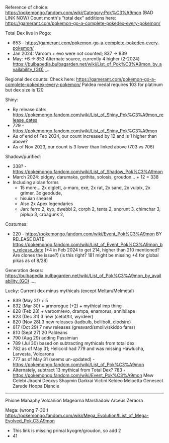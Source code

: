 Reference of choice:
https://pokemongo.fandom.com/wiki/Category:Pok%C3%A9mon  (BAD LINK NOW)
Count month's "total dex" additions here: https://gamerant.com/pokemon-go-a-complete-pokedex-every-pokemon/

Total Dex live in Pogo:
- 853 - https://gamerant.com/pokemon-go-a-complete-pokedex-every-pokemon/
- Jan 2024: Varoom + evo were not counted; 837 -> 839
- May: +6 -> 853
Alternate source, currently 4 higher (2-2024)
https://bulbapedia.bulbagarden.net/wiki/List_of_Pok%C3%A9mon_by_availability_(GO)   _..

Regional dex counts: Check here:
https://gamerant.com/pokemon-go-a-complete-pokedex-every-pokemon/
Paldea medal requires 103 for platinum but dex size is 120

Shiny:
- By release date: https://pokemongo.fandom.com/wiki/List_of_Shiny_Pok%C3%A9mon_release_dates
- 729 - https://pokemongo.fandom.com/wiki/List_of_Shiny_Pok%C3%A9mon
- As of end of Feb 2024, our count increased by 12 and is 1 higher than above?
- As of Nov 2023, our count is 3 lower than linked above (703 vs 706)


Shadow/purified:
- 338? - https://pokemongo.fandom.com/wiki/List_of_Shadow_Pok%C3%A9mon
- March 2024: pidgey, darumaka, gothita, solosis, groudon... + 12 = 338
- Including alolan forms
  - 15 more...
    2x diglett, a-maro, exe, 2x rat, 2x sand, 2x vulpix, 2x grimer, 3x geodude,
  - hisuian sneasel
  - Also 2x Apex legendaries
  - Jan: ferro 2, kyo, dwebbl 2, corph 2, tenta 2, snorunt 3, chimchar 3, piplup 3, croagunk 2, 

Costumes:
- 220 - https://pokemongo.fandom.com/wiki/Event_Pok%C3%A9mon
 BY RELEASE DATE https://pokemongo.fandom.com/wiki/List_of_Event_Pok%C3%A9mon_by_release_date
(+4 in Feb 2024 to get 214, higher than 210 mentioned? Are clones the issue?)
(is this right? 181 might be missing +4 for global pikas as of 8/28)

Generation dexes:
https://bulbapedia.bulbagarden.net/wiki/List_of_Pok%C3%A9mon_by_availability_(GO) ..._

Lucky: Current dex minus mythicals (except Meltan/Melmetal)
- 839 (May 31) + 5
- 832 (Mar 30) + armorogue (+2) + mythical imp thing
- 828 (Feb 28) + varoom/evo, drampa, enamorus, annihilape
- 823 (Dec 31) 3 new (cetot/tit, wyrdeer)
- 820 (Nov 28) 3 new releases (tadbulb, bellibolt, clodsire)
- 817 (Oct 29) 7 new releases (greavard/smoliv/skiddo fams)
- 810 (Sept 27) 20 Paldeans
- 790 (Aug 29) adding Passimian
- 789 (Jul 30) based on subtracting mythicals from total dex
- 782 as of May 31; Helicoid had 779 and was missing Hawlucha, Larvesta, Volcarona
- 777 as of May 31 (seems un-updated) - https://pokemongo.fandom.com/wiki/List_of_Pok%C3%A9mon
- Alternately, subtract 13 mythical from Total Dex? 783 - https://pokemongo.fandom.com/wiki/Event_Pok%C3%A9mon
 Mew
 Celebi
 Jirachi
 Deoxys
 Shaymin
 Darkrai
 Victini
 Keldeo
 Meloetta
 Genesect
 Zarude
 Hoopa
 Diancie
 ---
 Phione
 Manaphy
 Volcanion
 Magearna
 Marshadow
 Arceus
 Zeraora

Mega:
(wrong 7-30:) https://pokemongo.fandom.com/wiki/Mega_Evolution#List_of_Mega-Evolved_Pok.C3.A9mon
- This link is missing primal kyogre/groudon, so add 2
- 41
